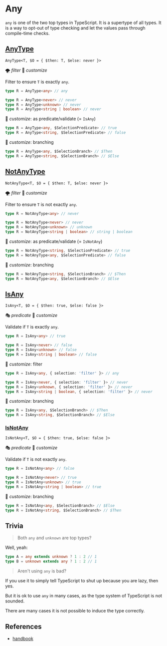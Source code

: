 # Any

`any` is one of the two top types in TypeScript.
It is a supertype of all types.
It is a way to opt-out of type checking and let the values pass through compile-time checks.

## [AnyType](./any_type.ts)

`AnyType<T, $O = { $then: T, $else: never }>`

🌪️ *filter*
🔢 *customize*

Filter to ensure `T` is exactly `any`.

```ts
type R = AnyType<any> // any

type R = AnyType<never> // never
type R = AnyType<unknown> // never
type R = AnyType<string | boolean> // never
```

🔢 *customize*: as predicate/validate (= `IsAny`)

```ts
type R = AnyType<any, $SelectionPredicate> // true
type R = AnyType<string, $SelectionPredicate> // false
```

🔢 *customize*: branching

```ts
type R = AnyType<any, $SelectionBranch> // $Then
type R = AnyType<string, $SelectionBranch> // $Else
```

## [NotAnyType](./not_any_type.ts)

`NotAnyType<T, $O = { $then: T, $else: never }>`

🌪️ *filter*
🔢 *customize*

Filter to ensure `T` is not exactly `any`.

```ts
type R = NotAnyType<any> // never

type R = NotAnyType<never> // never
type R = NotAnyType<unknown> // unknown
type R = NotAnyType<string | boolean> // string | boolean
```

🔢 *customize*: as predicate/validate (= `IsNotAny`)

```ts
type R = NotAnyType<string, $SelectionPredicate> // true
type R = NotAnyType<any, $SelectionPredicate> // false
```

🔢 *customize*: branching

```ts
type R = NotAnyType<string, $SelectionBranch> // $Then
type R = NotAnyType<any, $SelectionBranch> // $Else
```

## [IsAny](./is_any.ts)

`IsAny<T, $O = { $then: true, $else: false }>`

🎭 *predicate*
🔢 *customize*

Validate if `T` is exactly `any`.

```ts
type R = IsAny<any> // true

type R = IsAny<never> // false
type R = IsAny<unknown> // false
type R = IsAny<string | boolean> // false
```

🔢 *customize*: filter

```ts
type R = IsAny<any, { selection: 'filter' }> // any

type R = IsAny<never, { selection: 'filter' }> // never
type R = IsAny<unknown, { selection: 'filter' }> // never
type R = IsAny<string | boolean, { selection: 'filter' }> // never
```

🔢 *customize*: branching

```ts
type R = IsAny<any, $SelectionBranch> // $Then
type R = IsAny<string, $SelectionBranch> // $Else
```

### [IsNotAny](./is_not_any.ts)

`IsNotAny<T, $O = { $then: true, $else: false }>`

🎭 *predicate*
🔢 *customize*

Validate if `T` is not exactly `any`.

```ts
type R = IsNotAny<any> // false

type R = IsNotAny<never> // true
type R = IsNotAny<unknown> // true
type R = IsNotAny<string | boolean> // true
```

🔢 *customize*: branching

```ts
type R = IsNotAny<any, $SelectionBranch> // $Else
type R = IsNotAny<string, $SelectionBranch> // $Then
```

## Trivia

> Both `any` and `unknown` are top types?

Well, yeah:

```ts
type A = any extends unknown ? 1 : 2 // 1
type B = unknown extends any ? 1 : 2 // 1
```

> Aren't using `any` is bad?

If you use it to simply tell TypeScript to shut up because you are lazy, then yes.

But it is ok to use `any` in many cases, as the type system of TypeScript is not sounded.

There are many cases it is not possible to induce the type correctly.

## References

- [handbook]

[handbook]: https://www.typescriptlang.org/docs/handbook/2/everyday-types.html#any
